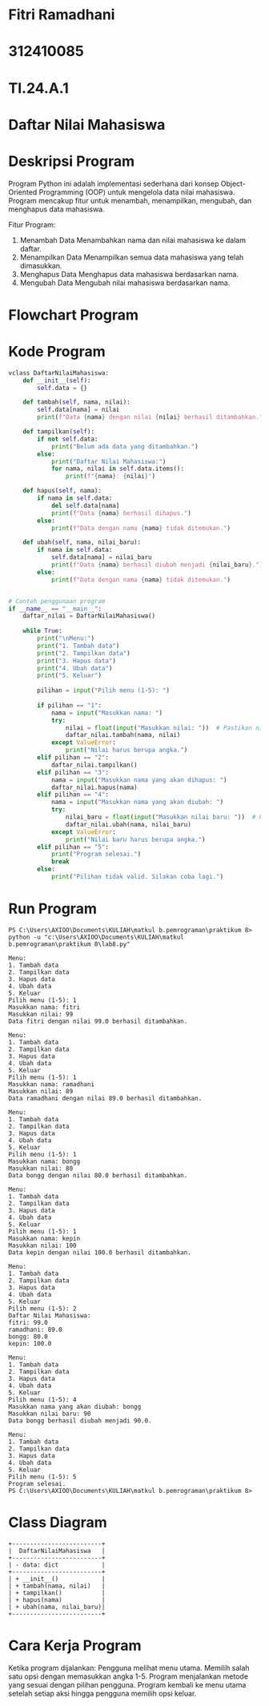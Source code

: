 # Fitri Ramadhani
# 312410085
# TI.24.A.1

# Daftar Nilai Mahasiswa

# Deskripsi Program
Program Python ini adalah implementasi sederhana dari konsep Object-Oriented Programming (OOP) untuk mengelola data nilai mahasiswa. Program mencakup fitur untuk menambah, menampilkan, mengubah, dan menghapus data mahasiswa.

Fitur Program:
1. Menambah Data
Menambahkan nama dan nilai mahasiswa ke dalam daftar.
2. Menampilkan Data
Menampilkan semua data mahasiswa yang telah dimasukkan.
3. Menghapus Data
Menghapus data mahasiswa berdasarkan nama.
4. Mengubah Data
Mengubah nilai mahasiswa berdasarkan nama.

# Flowchart Program

# Kode Program
```python
vclass DaftarNilaiMahasiswa:
    def __init__(self):
        self.data = {}

    def tambah(self, nama, nilai):
        self.data[nama] = nilai
        print(f"Data {nama} dengan nilai {nilai} berhasil ditambahkan.")

    def tampilkan(self):
        if not self.data:
            print("Belum ada data yang ditambahkan.")
        else:
            print("Daftar Nilai Mahasiswa:")
            for nama, nilai in self.data.items():
                print(f"{nama}: {nilai}")

    def hapus(self, nama):
        if nama in self.data:
            del self.data[nama]
            print(f"Data {nama} berhasil dihapus.")
        else:
            print(f"Data dengan nama {nama} tidak ditemukan.")

    def ubah(self, nama, nilai_baru):
        if nama in self.data:
            self.data[nama] = nilai_baru
            print(f"Data {nama} berhasil diubah menjadi {nilai_baru}.")
        else:
            print(f"Data dengan nama {nama} tidak ditemukan.")


# Contoh penggunaan program
if __name__ == "__main__":
    daftar_nilai = DaftarNilaiMahasiswa()
    
    while True:
        print("\nMenu:")
        print("1. Tambah data")
        print("2. Tampilkan data")
        print("3. Hapus data")
        print("4. Ubah data")
        print("5. Keluar")
        
        pilihan = input("Pilih menu (1-5): ")
        
        if pilihan == "1":
            nama = input("Masukkan nama: ")
            try:
                nilai = float(input("Masukkan nilai: "))  # Pastikan nilai adalah angka
                daftar_nilai.tambah(nama, nilai)
            except ValueError:
                print("Nilai harus berupa angka.")
        elif pilihan == "2":
            daftar_nilai.tampilkan()
        elif pilihan == "3":
            nama = input("Masukkan nama yang akan dihapus: ")
            daftar_nilai.hapus(nama)
        elif pilihan == "4":
            nama = input("Masukkan nama yang akan diubah: ")
            try:
                nilai_baru = float(input("Masukkan nilai baru: "))  # Pastikan nilai baru adalah angka
                daftar_nilai.ubah(nama, nilai_baru)
            except ValueError:
                print("Nilai baru harus berupa angka.")
        elif pilihan == "5":
            print("Program selesai.")
            break
        else:
            print("Pilihan tidak valid. Silakan coba lagi.")
```

# Run Program
```
PS C:\Users\AXIOO\Documents\KULIAH\matkul b.pemrograman\praktikum 8> python -u "c:\Users\AXIOO\Documents\KULIAH\matkul b.pemrograman\praktikum 8\lab8.py"

Menu:
1. Tambah data
2. Tampilkan data
3. Hapus data
4. Ubah data
5. Keluar
Pilih menu (1-5): 1
Masukkan nama: fitri
Masukkan nilai: 99
Data fitri dengan nilai 99.0 berhasil ditambahkan.

Menu:
1. Tambah data
2. Tampilkan data
3. Hapus data
4. Ubah data
5. Keluar
Pilih menu (1-5): 1
Masukkan nama: ramadhani
Masukkan nilai: 89
Data ramadhani dengan nilai 89.0 berhasil ditambahkan.

Menu:
1. Tambah data
2. Tampilkan data
3. Hapus data
4. Ubah data
5. Keluar
Pilih menu (1-5): 1
Masukkan nama: bongg
Masukkan nilai: 80
Data bongg dengan nilai 80.0 berhasil ditambahkan.

Menu:
1. Tambah data
2. Tampilkan data
3. Hapus data
4. Ubah data
5. Keluar
Pilih menu (1-5): 1
Masukkan nama: kepin
Masukkan nilai: 100
Data kepin dengan nilai 100.0 berhasil ditambahkan.

Menu:
1. Tambah data
2. Tampilkan data
3. Hapus data
4. Ubah data
5. Keluar
Pilih menu (1-5): 2
Daftar Nilai Mahasiswa:
fitri: 99.0
ramadhani: 89.0
bongg: 80.0
kepin: 100.0

Menu:
1. Tambah data
2. Tampilkan data
3. Hapus data
4. Ubah data
5. Keluar
Pilih menu (1-5): 4
Masukkan nama yang akan diubah: bongg
Masukkan nilai baru: 90
Data bongg berhasil diubah menjadi 90.0.

Menu:
1. Tambah data
2. Tampilkan data
3. Hapus data
4. Ubah data
5. Keluar
Pilih menu (1-5): 5
Program selesai.
PS C:\Users\AXIOO\Documents\KULIAH\matkul b.pemrograman\praktikum 8>
```

# Class Diagram
```
+-------------------------+
|  DaftarNilaiMahasiswa   |
+-------------------------+
| - data: dict            |
+-------------------------+
| + __init__()            |
| + tambah(nama, nilai)   |
| + tampilkan()           |
| + hapus(nama)           |
| + ubah(nama, nilai_baru)|
+-------------------------+
```

# Cara Kerja Program
Ketika program dijalankan:
Pengguna melihat menu utama.
Memilih salah satu opsi dengan memasukkan angka 1-5.
Program menjalankan metode yang sesuai dengan pilihan pengguna.
Program kembali ke menu utama setelah setiap aksi hingga pengguna memilih opsi keluar.
